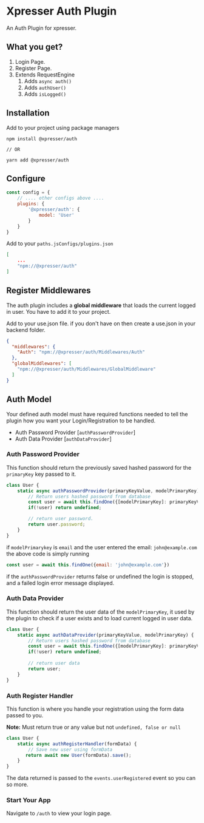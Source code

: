 # Xpresser Auth Plugin

An Auth Plugin for xpresser.

## What you get?
1. Login Page.
2. Register Page.
3. Extends RequestEngine
    1. Adds `async auth()`
    2. Adds `authUser()`
    2. Adds `isLogged()`
    
## Installation
Add to your project using package managers
```console
npm install @xpresser/auth

// OR

yarn add @xpresser/auth
```

## Configure
```javascript
const config = {
    // .... other configs above ....
    plugins: {
        '@xpresser/auth': {
            model: 'User'
        }
    }
}
```


Add to your `paths.jsConfigs/plugins.json`
```json
[
    ...
    "npm://@xpresser/auth"
]
```

## Register Middlewares
The auth plugin includes a **global middleware** that loads the current logged in user.
You have to add it to your project.

Add to your use.json file. if you don't have on then create a use.json in your backend folder.
```json
{
  "middlewares": {
    "Auth": "npm://@xpresser/auth/Middlewares/Auth"
  },
  "globalMiddlewares": [
    "npm://@xpresser/auth/Middlewares/GlobalMiddleware"
  ]
}
```

## Auth Model
Your defined auth model must have required functions needed to tell the plugin how you want your Login/Registration to be handled.

- Auth Password Provider [`authPasswordProvider`]
- Auth Data Provider [`authDataProvider`]

### Auth Password Provider
This function should return the previously saved hashed password for the `primaryKey` key passed to it.

```javascript
class User {
    static async authPasswordProvider(primaryKeyValue, modelPrimaryKey) {
        // Return users hashed password from database
        const user = await this.findOne({[modelPrimaryKey]: primaryKeyValue});
        if(!user) return undefined;

        // return user password.
        return user.password;
    }
}
```

if `modelPrimarykey` is `email` and the user entered the email: `john@example.com` the above code is simply running
```javascript
const user = await this.findOne({email: 'john@example.com'})
```

if the `authPasswordProvider` returns false or undefined the login is stopped, and a failed login error message displayed.

### Auth Data Provider
This function should return the user data of the `modelPrimaryKey`, it used by the plugin to check if a user exists and to load current logged in user data.

```javascript
class User {
    static async authDataProvider(primaryKeyValue, modelPrimaryKey) {
        // Return users hashed password from database
        const user = await this.findOne({[modelPrimaryKey]: primaryKeyValue});
        if(!user) return undefined;
        
        // return user data
        return user;
    }
}
```

### Auth Register Handler
This function is where you handle your registration using the form data passed to you.

**Note:** Must return true or any value but not `undefined, false or null`
```javascript
class User {
    static async authRegisterHandler(formData) {
        // Save new user using formData
       return await new User(formData).save();
    }
}
```
The data returned is passed to the `events.userRegistered` event so you can so more.





### Start Your App
Navigate to `/auth` to view your login page.
